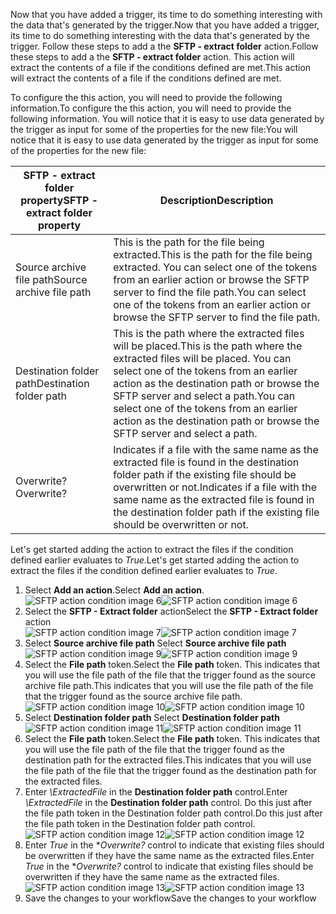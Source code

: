 <span data-ttu-id="98c60-101">Now that you have added a trigger, its time to do something interesting with the data that's generated by the trigger.</span><span class="sxs-lookup"><span data-stu-id="98c60-101">Now that you have added a trigger, its time to do something interesting with the data that's generated by the trigger.</span></span> <span data-ttu-id="98c60-102">Follow these steps to add a the **SFTP - extract folder** action.</span><span class="sxs-lookup"><span data-stu-id="98c60-102">Follow these steps to add a the **SFTP - extract folder** action.</span></span> <span data-ttu-id="98c60-103">This action will extract the contents of a file if the conditions defined are met.</span><span class="sxs-lookup"><span data-stu-id="98c60-103">This action will extract the contents of a file if the conditions defined are met.</span></span> 

<span data-ttu-id="98c60-104">To configure the this action, you will need to provide the following information.</span><span class="sxs-lookup"><span data-stu-id="98c60-104">To configure the this action, you will need to provide the following information.</span></span> <span data-ttu-id="98c60-105">You will notice that it is easy to use data generated  by the trigger as input for some of the properties for the new file:</span><span class="sxs-lookup"><span data-stu-id="98c60-105">You will notice that it is easy to use data generated  by the trigger as input for some of the properties for the new file:</span></span>

| <span data-ttu-id="98c60-106">SFTP - extract folder property</span><span class="sxs-lookup"><span data-stu-id="98c60-106">SFTP - extract folder property</span></span> | <span data-ttu-id="98c60-107">Description</span><span class="sxs-lookup"><span data-stu-id="98c60-107">Description</span></span> |
| --- | --- |
| <span data-ttu-id="98c60-108">Source archive file path</span><span class="sxs-lookup"><span data-stu-id="98c60-108">Source archive file path</span></span> |<span data-ttu-id="98c60-109">This is the path for the file being extracted.</span><span class="sxs-lookup"><span data-stu-id="98c60-109">This is the path for the file being extracted.</span></span> <span data-ttu-id="98c60-110">You can select one of the tokens from an earlier action or browse the SFTP server to find the file path.</span><span class="sxs-lookup"><span data-stu-id="98c60-110">You can select one of the tokens from an earlier action or browse the SFTP server to find the file path.</span></span> |
| <span data-ttu-id="98c60-111">Destination folder path</span><span class="sxs-lookup"><span data-stu-id="98c60-111">Destination folder path</span></span> |<span data-ttu-id="98c60-112">This is the path where the extracted files will be placed.</span><span class="sxs-lookup"><span data-stu-id="98c60-112">This is the path where the extracted files will be placed.</span></span> <span data-ttu-id="98c60-113">You can select one of the tokens from an earlier action as the destination path or browse the SFTP server and select a path.</span><span class="sxs-lookup"><span data-stu-id="98c60-113">You can select one of the tokens from an earlier action as the destination path or browse the SFTP server and select a path.</span></span> |
| <span data-ttu-id="98c60-114">Overwrite?</span><span class="sxs-lookup"><span data-stu-id="98c60-114">Overwrite?</span></span> |<span data-ttu-id="98c60-115">Indicates if a file with the same name as the extracted file is found in the destination folder path if the existing file should be overwritten or not.</span><span class="sxs-lookup"><span data-stu-id="98c60-115">Indicates if a file with the same name as the extracted file is found in the destination folder path if the existing file should be overwritten or not.</span></span> |

<span data-ttu-id="98c60-116">Let's get started adding the action to extract the files if the condition defined earlier evaluates to *True*.</span><span class="sxs-lookup"><span data-stu-id="98c60-116">Let's get started adding the action to extract the files if the condition defined earlier evaluates to *True*.</span></span> 

1. <span data-ttu-id="98c60-117">Select **Add an action**.</span><span class="sxs-lookup"><span data-stu-id="98c60-117">Select **Add an action**.</span></span>        
   <span data-ttu-id="98c60-118">![SFTP action condition image 6](https://docstestmedia1.blob.core.windows.net/azure-media/includes/media/connectors-create-api-sftp/condition-6.png)</span><span class="sxs-lookup"><span data-stu-id="98c60-118">![SFTP action condition image 6](https://docstestmedia1.blob.core.windows.net/azure-media/includes/media/connectors-create-api-sftp/condition-6.png)</span></span>   
2. <span data-ttu-id="98c60-119">Select the **SFTP - Extract folder** action</span><span class="sxs-lookup"><span data-stu-id="98c60-119">Select the **SFTP - Extract folder** action</span></span>      
   <span data-ttu-id="98c60-120">![SFTP action condition image 7](https://docstestmedia1.blob.core.windows.net/azure-media/includes/media/connectors-create-api-sftp/condition-7.png)</span><span class="sxs-lookup"><span data-stu-id="98c60-120">![SFTP action condition image 7](https://docstestmedia1.blob.core.windows.net/azure-media/includes/media/connectors-create-api-sftp/condition-7.png)</span></span>   
3. <span data-ttu-id="98c60-121">Select **Source archive file path**            </span><span class="sxs-lookup"><span data-stu-id="98c60-121">Select **Source archive file path**            </span></span>  
   <span data-ttu-id="98c60-122">![SFTP action condition image 9](https://docstestmedia1.blob.core.windows.net/azure-media/includes/media/connectors-create-api-sftp/condition-9.png)</span><span class="sxs-lookup"><span data-stu-id="98c60-122">![SFTP action condition image 9](https://docstestmedia1.blob.core.windows.net/azure-media/includes/media/connectors-create-api-sftp/condition-9.png)</span></span>   
4. <span data-ttu-id="98c60-123">Select the **File path** token.</span><span class="sxs-lookup"><span data-stu-id="98c60-123">Select the **File path** token.</span></span> <span data-ttu-id="98c60-124">This indicates that you will use the file path of the file that the trigger found as the source archive file path.</span><span class="sxs-lookup"><span data-stu-id="98c60-124">This indicates that you will use the file path of the file that the trigger found as the source archive file path.</span></span>           
   <span data-ttu-id="98c60-125">![SFTP action condition image 10](https://docstestmedia1.blob.core.windows.net/azure-media/includes/media/connectors-create-api-sftp/condition-10.png)</span><span class="sxs-lookup"><span data-stu-id="98c60-125">![SFTP action condition image 10](https://docstestmedia1.blob.core.windows.net/azure-media/includes/media/connectors-create-api-sftp/condition-10.png)</span></span>   
5. <span data-ttu-id="98c60-126">Select **Destination folder path**         </span><span class="sxs-lookup"><span data-stu-id="98c60-126">Select **Destination folder path**         </span></span>  
   <span data-ttu-id="98c60-127">![SFTP action condition image 11](https://docstestmedia1.blob.core.windows.net/azure-media/includes/media/connectors-create-api-sftp/condition-11.png)</span><span class="sxs-lookup"><span data-stu-id="98c60-127">![SFTP action condition image 11](https://docstestmedia1.blob.core.windows.net/azure-media/includes/media/connectors-create-api-sftp/condition-11.png)</span></span>   
6. <span data-ttu-id="98c60-128">Select the **File path** token.</span><span class="sxs-lookup"><span data-stu-id="98c60-128">Select the **File path** token.</span></span> <span data-ttu-id="98c60-129">This indicates that you will use the file path of the file that the trigger found as the destination path for the extracted files.</span><span class="sxs-lookup"><span data-stu-id="98c60-129">This indicates that you will use the file path of the file that the trigger found as the destination path for the extracted files.</span></span>   
7. <span data-ttu-id="98c60-130">Enter *\ExtractedFile* in the **Destination folder path** control.</span><span class="sxs-lookup"><span data-stu-id="98c60-130">Enter *\ExtractedFile* in the **Destination folder path** control.</span></span> <span data-ttu-id="98c60-131">Do this just after the file path token in the Destination folder path control.</span><span class="sxs-lookup"><span data-stu-id="98c60-131">Do this just after the file path token in the Destination folder path control.</span></span>         
   <span data-ttu-id="98c60-132">![SFTP action condition image 12](https://docstestmedia1.blob.core.windows.net/azure-media/includes/media/connectors-create-api-sftp/condition-12.png)</span><span class="sxs-lookup"><span data-stu-id="98c60-132">![SFTP action condition image 12](https://docstestmedia1.blob.core.windows.net/azure-media/includes/media/connectors-create-api-sftp/condition-12.png)</span></span>   
8. <span data-ttu-id="98c60-133">Enter *True* in the \**Overwrite?* control to indicate that existing files should be overwritten if they have the same name as the extracted files.</span><span class="sxs-lookup"><span data-stu-id="98c60-133">Enter *True* in the \**Overwrite?* control to indicate that existing files should be overwritten if they have the same name as the extracted files.</span></span>      
   <span data-ttu-id="98c60-134">![SFTP action condition image 13](https://docstestmedia1.blob.core.windows.net/azure-media/includes/media/connectors-create-api-sftp/condition-13.png)</span><span class="sxs-lookup"><span data-stu-id="98c60-134">![SFTP action condition image 13](https://docstestmedia1.blob.core.windows.net/azure-media/includes/media/connectors-create-api-sftp/condition-13.png)</span></span>   
9. <span data-ttu-id="98c60-135">Save the changes to your workflow</span><span class="sxs-lookup"><span data-stu-id="98c60-135">Save the changes to your workflow</span></span>  








